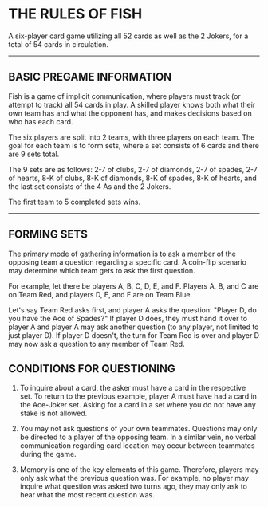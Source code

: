 # THE RULES OF FISH

A six-player card game utilizing all 52 cards as well as the 2 Jokers, for a total of 54 cards in circulation.

---
## BASIC PREGAME INFORMATION

Fish is a game of implicit communication, where players must track (or attempt to track) all 54 cards in play. A skilled player knows both what their own team has and what the opponent has, and makes decisions based on who has each card.

The six players are split into 2 teams, with three players on each team. The goal for each team is to form sets, where a set consists of 6 cards and there are 9 sets total. 

The 9 sets are as follows: 2-7 of clubs, 2-7 of diamonds, 2-7 of spades, 2-7 of hearts, 8-K of clubs, 8-K of diamonds, 8-K of spades, 8-K of hearts, and the last set consists of the 4 As and the 2 Jokers. 

The first team to 5 completed sets wins. 

---
## FORMING SETS

The primary mode of gathering information is to ask a member of the opposing team a question regarding a specific card. A coin-flip scenario may determine which team gets to ask the first question. 

For example, let there be players A, B, C, D, E, and F. Players A, B, and C are on Team Red, and players D, E, and F are on Team Blue. 

Let's say Team Red asks first, and player A asks the question: "Player D, do you have the Ace of Spades?" If player D does, they must hand it over to player A and player A may ask another question (to any player, not limited to just player D). If player D doesn't, the turn for Team Red is over and player D may now ask a question to any member of Team Red. 

## CONDITIONS FOR QUESTIONING

1. To inquire about a card, the asker must have a card in the respective set. To return to the previous example, player A must have had a card in the Ace-Joker set. Asking for a card in a set where you do not have any stake is not allowed. 

2. You may not ask questions of your own teammates. Questions may only be directed to a player of the opposing team. In a similar vein, no verbal communication regarding card location may occur between teammates during the game.

3. Memory is one of the key elements of this game. Therefore, players may only ask what the previous question was. For example, no player may inquire what question was asked two turns ago, they may only ask to hear what the most recent question was.
